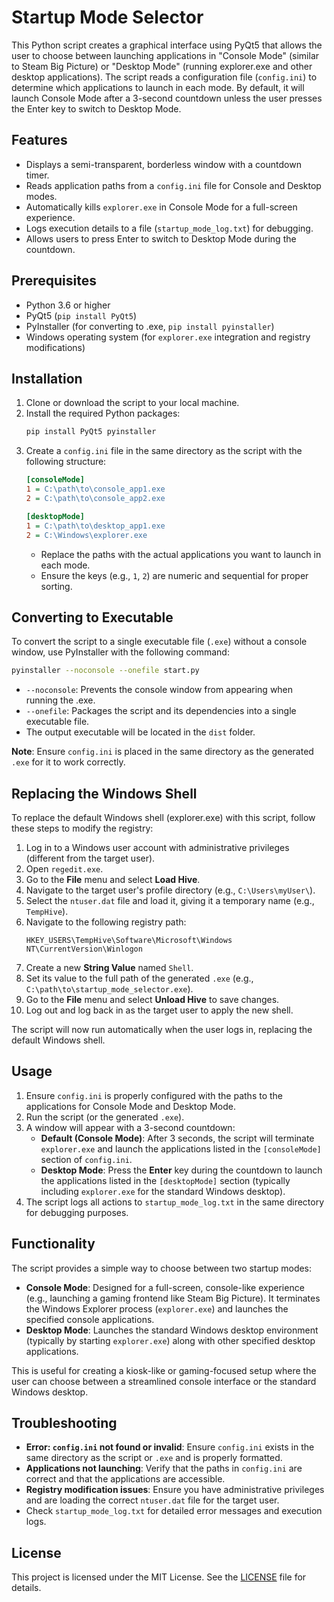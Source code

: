 # Startup Mode Selector

This Python script creates a graphical interface using PyQt5 that allows the user to choose between launching applications in "Console Mode" (similar to Steam Big Picture) or "Desktop Mode" (running explorer.exe and other desktop applications). The script reads a configuration file (`config.ini`) to determine which applications to launch in each mode. By default, it will launch Console Mode after a 3-second countdown unless the user presses the Enter key to switch to Desktop Mode.

## Features
- Displays a semi-transparent, borderless window with a countdown timer.
- Reads application paths from a `config.ini` file for Console and Desktop modes.
- Automatically kills `explorer.exe` in Console Mode for a full-screen experience.
- Logs execution details to a file (`startup_mode_log.txt`) for debugging.
- Allows users to press Enter to switch to Desktop Mode during the countdown.

## Prerequisites
- Python 3.6 or higher
- PyQt5 (`pip install PyQt5`)
- PyInstaller (for converting to .exe, `pip install pyinstaller`)
- Windows operating system (for `explorer.exe` integration and registry modifications)

## Installation
1. Clone or download the script to your local machine.
2. Install the required Python packages:
   ```bash
   pip install PyQt5 pyinstaller
   ```
3. Create a `config.ini` file in the same directory as the script with the following structure:
   ```ini
   [consoleMode]
   1 = C:\path\to\console_app1.exe
   2 = C:\path\to\console_app2.exe

   [desktopMode]
   1 = C:\path\to\desktop_app1.exe
   2 = C:\Windows\explorer.exe
   ```
   - Replace the paths with the actual applications you want to launch in each mode.
   - Ensure the keys (e.g., `1`, `2`) are numeric and sequential for proper sorting.

## Converting to Executable
To convert the script to a single executable file (`.exe`) without a console window, use PyInstaller with the following command:
```bash
pyinstaller --noconsole --onefile start.py
```
- `--noconsole`: Prevents the console window from appearing when running the .exe.
- `--onefile`: Packages the script and its dependencies into a single executable file.
- The output executable will be located in the `dist` folder.

**Note**: Ensure `config.ini` is placed in the same directory as the generated `.exe` for it to work correctly.

## Replacing the Windows Shell
To replace the default Windows shell (explorer.exe) with this script, follow these steps to modify the registry:

1. Log in to a Windows user account with administrative privileges (different from the target user).
2. Open `regedit.exe`.
3. Go to the **File** menu and select **Load Hive**.
4. Navigate to the target user's profile directory (e.g., `C:\Users\myUser\`).
5. Select the `ntuser.dat` file and load it, giving it a temporary name (e.g., `TempHive`).
6. Navigate to the following registry path:
   ```
   HKEY_USERS\TempHive\Software\Microsoft\Windows NT\CurrentVersion\Winlogon
   ```
7. Create a new **String Value** named `Shell`.
8. Set its value to the full path of the generated `.exe` (e.g., `C:\path\to\startup_mode_selector.exe`).
9. Go to the **File** menu and select **Unload Hive** to save changes.
10. Log out and log back in as the target user to apply the new shell.

The script will now run automatically when the user logs in, replacing the default Windows shell.

## Usage
1. Ensure `config.ini` is properly configured with the paths to the applications for Console Mode and Desktop Mode.
2. Run the script (or the generated `.exe`).
3. A window will appear with a 3-second countdown:
   - **Default (Console Mode)**: After 3 seconds, the script will terminate `explorer.exe` and launch the applications listed in the `[consoleMode]` section of `config.ini`.
   - **Desktop Mode**: Press the **Enter** key during the countdown to launch the applications listed in the `[desktopMode]` section (typically including `explorer.exe` for the standard Windows desktop).
4. The script logs all actions to `startup_mode_log.txt` in the same directory for debugging purposes.

## Functionality
The script provides a simple way to choose between two startup modes:
- **Console Mode**: Designed for a full-screen, console-like experience (e.g., launching a gaming frontend like Steam Big Picture). It terminates the Windows Explorer process (`explorer.exe`) and launches the specified console applications.
- **Desktop Mode**: Launches the standard Windows desktop environment (typically by starting `explorer.exe`) along with other specified desktop applications.

This is useful for creating a kiosk-like or gaming-focused setup where the user can choose between a streamlined console interface or the standard Windows desktop.

## Troubleshooting
- **Error: `config.ini` not found or invalid**: Ensure `config.ini` exists in the same directory as the script or `.exe` and is properly formatted.
- **Applications not launching**: Verify that the paths in `config.ini` are correct and that the applications are accessible.
- **Registry modification issues**: Ensure you have administrative privileges and are loading the correct `ntuser.dat` file for the target user.
- Check `startup_mode_log.txt` for detailed error messages and execution logs.

## License
This project is licensed under the MIT License. See the [LICENSE](LICENSE) file for details.
